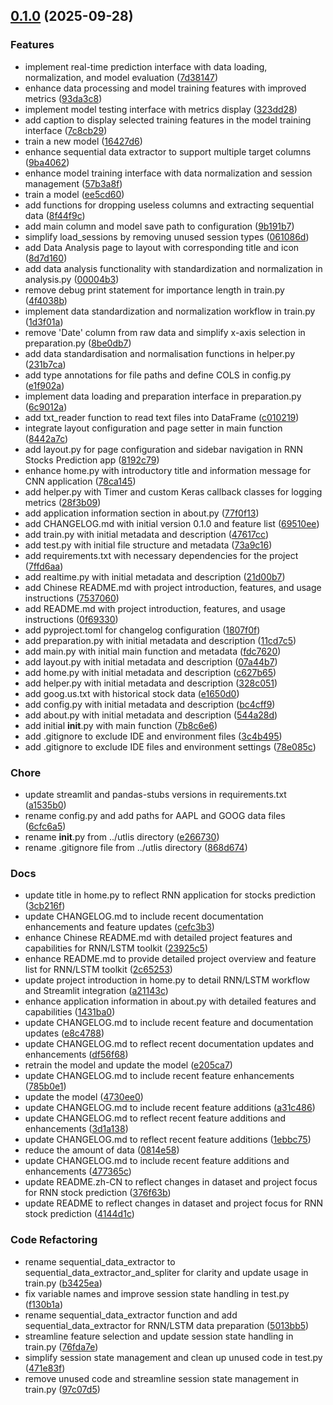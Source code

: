 <!-- insertion marker -->
<a name="0.1.0"></a>

## [0.1.0](https://github.com///compare/e8a4b617d1d506c3e46cd42046a738f9d4995db8...0.1.0) (2025-09-28)

### Features

- implement real-time prediction interface with data loading, normalization, and model evaluation ([7d38147](https://github.com///commit/7d38147c3e08b93b2e8daffc53a989b9dd0658a4))
- enhance data processing and model training features with improved metrics ([93da3c8](https://github.com///commit/93da3c8385f1ce6b30a59f446fc4018c015ec82b))
- implement model testing interface with metrics display ([323dd28](https://github.com///commit/323dd28a89e4c559d9ffa0702107b48df263267b))
- add caption to display selected training features in the model training interface ([7c8cb29](https://github.com///commit/7c8cb29f5dcd05dc82b367e13fa9885f4236c096))
- train a new model ([16427d6](https://github.com///commit/16427d6587e340a169086b502c9e9d91abb1aaf0))
- enhance sequential data extractor to support multiple target columns ([9ba4062](https://github.com///commit/9ba4062192c1a8e015e751076bf86abd064d3457))
- enhance model training interface with data normalization and session management ([57b3a8f](https://github.com///commit/57b3a8f48173707f8d8a8d7196fe3cda346a8d8b))
- train a model ([ee5cd60](https://github.com///commit/ee5cd60c93d8838943e97c647ece27661b0e8e6f))
- add functions for dropping useless columns and extracting sequential data ([8f44f9c](https://github.com///commit/8f44f9cc065e6ee2f2fe8d00dc6b5a99724cf526))
- add main column and model save path to configuration ([9b191b7](https://github.com///commit/9b191b7f4eec3672649d2609aa94f5111eeb98c8))
- simplify load_sessions by removing unused session types ([061086d](https://github.com///commit/061086d353dae3e7a7f8644908e8b55cbe884144))
- add Data Analysis page to layout with corresponding title and icon ([8d7d160](https://github.com///commit/8d7d1603f96511cdb1515143c1903ffb991fd075))
- add data analysis functionality with standardization and normalization in analysis.py ([00004b3](https://github.com///commit/00004b34a1377d6e243f22e6c34170ac6232ac43))
- remove debug print statement for importance length in train.py ([4f4038b](https://github.com///commit/4f4038b7f4e9212debab74d06d0a5480921f0e7f))
- implement data standardization and normalization workflow in train.py ([1d3f01a](https://github.com///commit/1d3f01aa6fffbd7b920358c01bb52dc10e466678))
- remove 'Date' column from raw data and simplify x-axis selection in preparation.py ([8be0db7](https://github.com///commit/8be0db7289a97792384543ce8cc7648432b2fa33))
- add data standardisation and normalisation functions in helper.py ([231b7ca](https://github.com///commit/231b7ca93d6c5c275044b5610c864b9871ebf599))
- add type annotations for file paths and define COLS in config.py ([e1f902a](https://github.com///commit/e1f902af31f038ff2740003a245ec6553391d980))
- implement data loading and preparation interface in preparation.py ([6c9012a](https://github.com///commit/6c9012aeca8ebeb686a05352d05b000b5e5a6867))
- add txt_reader function to read text files into DataFrame ([c010219](https://github.com///commit/c010219a638a47fb89dafb452a63662ed9cfc391))
- integrate layout configuration and page setter in main function ([8442a7c](https://github.com///commit/8442a7c9b130e86790c0af059350b565955383cf))
- add layout.py for page configuration and sidebar navigation in RNN Stocks Prediction app ([8192c79](https://github.com///commit/8192c790668f7ced7cd7f9833393433870ea9eec))
- enhance home.py with introductory title and information message for CNN application ([78ca145](https://github.com///commit/78ca145433a0bae2f9830cb130c27243924e7420))
- add helper.py with Timer and custom Keras callback classes for logging metrics ([28f3b09](https://github.com///commit/28f3b090d3b83bab6545210da65a6988623c37aa))
- add application information section in about.py ([77f0f13](https://github.com///commit/77f0f137c25aacc197b390696461d2b6d5be0247))
- add CHANGELOG.md with initial version 0.1.0 and feature list ([69510ee](https://github.com///commit/69510ee832df105c6c08eb2e4acef520bca61bad))
- add train.py with initial metadata and description ([47617cc](https://github.com///commit/47617cc6cca0ee3bc797604ba03dfe6b0ad7fb03))
- add test.py with initial file structure and metadata ([73a9c16](https://github.com///commit/73a9c164a08bf824bb88b8057c3f03830aacb0bc))
- add requirements.txt with necessary dependencies for the project ([7ffd6aa](https://github.com///commit/7ffd6aa17c361d1ce1b72279b3cc356fc979cca3))
- add realtime.py with initial metadata and description ([21d00b7](https://github.com///commit/21d00b7b158110107c6d2dfaceb36f499faaf6c4))
- add Chinese README.md with project introduction, features, and usage instructions ([7537060](https://github.com///commit/7537060de47d50474a9b76506555349ef3e19025))
- add README.md with project introduction, features, and usage instructions ([0f69330](https://github.com///commit/0f69330e82194f48fa2b31de8bd3d4008eeb6499))
- add pyproject.toml for changelog configuration ([1807f0f](https://github.com///commit/1807f0f2a12827ed7ed508622b7d4457e6c762b9))
- add preparation.py with initial metadata and description ([11cd7c5](https://github.com///commit/11cd7c584a5bb6c9d66d3fe593891fa4c922440b))
- add main.py with initial main function and metadata ([fdc7620](https://github.com///commit/fdc762007593c193b073bc97857d1f3c5037cf81))
- add layout.py with initial metadata and description ([07a44b7](https://github.com///commit/07a44b77053a5d46b5910f95d3e76462d7f3f16b))
- add home.py with initial metadata and description ([c627b65](https://github.com///commit/c627b65397eae76baead30cc882aff2d40aae800))
- add helper.py with initial metadata and description ([328c051](https://github.com///commit/328c0519c4be365925b257959ace31e75cd95a6d))
- add goog.us.txt with historical stock data ([e1650d0](https://github.com///commit/e1650d0ede68f0da663482b749685eee4a4a8537))
- add config.py with initial metadata and description ([bc4cff9](https://github.com///commit/bc4cff93aa337a2eb2f66f5d3f782acea8dc81c6))
- add about.py with initial metadata and description ([544a28d](https://github.com///commit/544a28d3dd91fdc46cfefac4be917b95ca2d1bce))
- add initial __init__.py with main function ([7b8c6e6](https://github.com///commit/7b8c6e642eccfb1becaba764401e0289a9b8dc71))
- add .gitignore to exclude IDE and environment files ([3c4b495](https://github.com///commit/3c4b495ab4a6153cec939a8234713585f3ff80a6))
- add .gitignore to exclude IDE files and environment settings ([78e085c](https://github.com///commit/78e085c4774a875ac51b5ccd9470327ea3f9cb17))

### Chore

- update streamlit and pandas-stubs versions in requirements.txt ([a1535b0](https://github.com///commit/a1535b01166dfc1cf32289885266070457cb7be6))
- rename config.py and add paths for AAPL and GOOG data files ([6cfc6a5](https://github.com///commit/6cfc6a5017e782867469fc3106342e460ffab040))
- rename __init__.py from ../utlis directory ([e266730](https://github.com///commit/e26673056c08b232a56c23d2acf953732f620c88))
- rename .gitignore file from ../utlis directory ([868d674](https://github.com///commit/868d674f3726be43f08dce37d9fc22e59c41a945))

### Docs

- update title in home.py to reflect RNN application for stocks prediction ([3cb216f](https://github.com///commit/3cb216ffd5aba9d13596fcb9e10b3e83c4389acf))
- update CHANGELOG.md to include recent documentation enhancements and feature updates ([cefc3b3](https://github.com///commit/cefc3b3a889a9b7ec62178239f99d04eca16c85e))
- enhance Chinese README.md with detailed project features and capabilities for RNN/LSTM toolkit ([23925c5](https://github.com///commit/23925c51407a2404dcd08489f543f73388474adb))
- enhance README.md to provide detailed project overview and feature list for RNN/LSTM toolkit ([2c65253](https://github.com///commit/2c652534d026843446610c6951039cd85dfc8c21))
- update project introduction in home.py to detail RNN/LSTM workflow and Streamlit integration ([a21143c](https://github.com///commit/a21143cf241c87288791fe362c7f0778e6f838f3))
- enhance application information in about.py with detailed features and capabilities ([1431ba0](https://github.com///commit/1431ba0eb254c4ee86001b3871cfd16ef66c19c2))
- update CHANGELOG.md to include recent feature and documentation updates ([e8c4788](https://github.com///commit/e8c4788f9aa5d115ad718b71ad4756fa5c3bfa49))
- update CHANGELOG.md to reflect recent documentation updates and enhancements ([df56f68](https://github.com///commit/df56f68613e387026614f81ea678c9d011592902))
- retrain the model and update the model ([e205ca7](https://github.com///commit/e205ca7b146ba4e0f87cd5fcb48b61cc7d5a0287))
- update CHANGELOG.md to include recent feature enhancements ([785b0e1](https://github.com///commit/785b0e1181b647e8a13230f8f8824517b1695b76))
- update the model ([4730ee0](https://github.com///commit/4730ee04d6e52c1e0b14ade41da7d424408c48c8))
- update CHANGELOG.md to include recent feature additions ([a31c486](https://github.com///commit/a31c486f7b510f1265f4890a76359242ae3747ee))
- update CHANGELOG.md to reflect recent feature additions and enhancements ([3d1a138](https://github.com///commit/3d1a1386e10614972c5980acda9c7e5f2142916a))
- update CHANGELOG.md to reflect recent feature additions ([1ebbc75](https://github.com///commit/1ebbc758aed2da089c404324e7147f3671809360))
- reduce the amount of data ([0814e58](https://github.com///commit/0814e58ce9c7fd4b312e4c52fcc95164f0351893))
- update CHANGELOG.md to include recent feature additions and enhancements ([477365c](https://github.com///commit/477365cbc57a43124ed8c18f0f474935bee73c41))
- update README.zh-CN to reflect changes in dataset and project focus for RNN stock prediction ([376f63b](https://github.com///commit/376f63bf267536d42cad0eb1916c89040bf642c9))
- update README to reflect changes in dataset and project focus for RNN stock prediction ([4144d1c](https://github.com///commit/4144d1c1880090c428f8b75092baa8ca16e9077e))

### Code Refactoring

- rename sequential_data_extractor to sequential_data_extractor_and_spliter for clarity and update usage in train.py ([b3425ea](https://github.com///commit/b3425ea7c7c4982c42b75eebfca61cc92fb3ce77))
- fix variable names and improve session state handling in test.py ([f130b1a](https://github.com///commit/f130b1a1b1ca37f7f33251c4955c118618bde6fd))
- rename sequential_data_extractor function and add sequential_data_extractor for RNN/LSTM data preparation ([5013bb5](https://github.com///commit/5013bb5e6e5f12e2d2d9d64f36b9894b7f85d477))
- streamline feature selection and update session state handling in train.py ([76fda7e](https://github.com///commit/76fda7e137607e84c47a3faaaeabe1a5a324181f))
- simplify session state management and clean up unused code in test.py ([471e83f](https://github.com///commit/471e83f148b1dc997058fc0e48000f9ca537daa7))
- remove unused code and streamline session state management in train.py ([97c07d5](https://github.com///commit/97c07d5a4f7cd2119b0a3d9f4d85206b9e016f2d))

